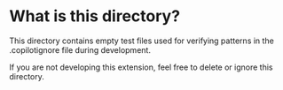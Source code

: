 # What is this directory?

This directory contains empty test files used for verifying patterns in the .copilotignore file during development. 

If you are not developing this extension, feel free to delete or ignore this directory.

